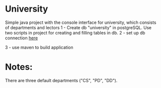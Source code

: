 # University
Simple java project with the console interface for university, which consists of departments and lectors
1 - Create db "university" in postgreSQL. Use two scripts in project for creating and filling tables in db.
2 - set up db connection [here](https://github.com/Freeman4everyoung/University/blob/7b696e27ba736c81bd24f7a9a5f188b66932e76f/src/main/java/com/company/Main.java#L12)

3 - use maven to build application
# Notes:
There are three default departments ("CS", "PD", "DD").
